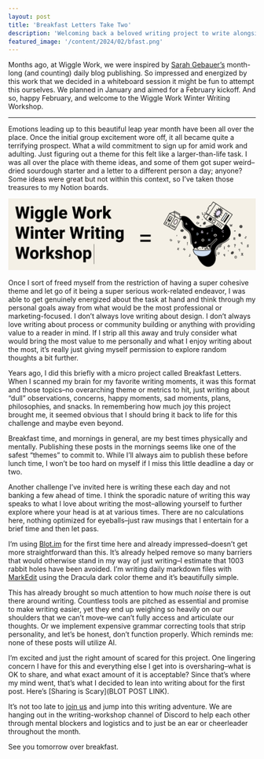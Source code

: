 ```yaml
---
layout: post
title: 'Breakfast Letters Take Two'
description: 'Welcoming back a beloved writing project to write alongside friends.'
featured_image: '/content/2024/02/bfast.png'
---
```

Months ago, at Wiggle Work, we were inspired by [Sarah Gebauer’s](https://www.sarahgebauer.com/) month-long (and counting) daily blog publishing. So impressed and energized by this work that we decided in a whiteboard session it might be fun to attempt this ourselves. We planned in January and aimed for a February kickoff. And so, happy February, and welcome to the Wiggle Work Winter Writing Workshop.  

<hr />

Emotions leading up to this beautiful leap year month have been all over the place. Once the initial group excitement wore off, it all became quite a terrifying prospect. What a wild commitment to sign up for amid work and adulting. Just figuring out a theme for this felt like a larger-than-life task. I was all over the place with theme ideas, and some of them got super weird–dried sourdough starter and a letter to a different person a day; anyone? Some ideas were great but not within this context, so I’ve taken those treasures to my Notion boards. 

![Wiggle Work Writing Challenge text plus breakfast letter graphic with alphabet cereal](/content/2024/02/bfast-ww.png)

Once I sort of freed myself from the restriction of having a super cohesive theme and let go of it being a super serious work-related endeavor, I was able to get genuinely energized about the task at hand and think through my personal goals away from what would be the most professional or marketing-focused. I don’t always love writing about design. I don’t always love writing about process or community building or anything with providing value to a reader in mind. If I strip all this away and truly consider what would bring the most value to me personally and what I enjoy writing about the most, it’s really just giving myself permission to explore random thoughts a bit further. 

Years ago, I did this briefly with a micro project called Breakfast Letters. When I scanned my brain for my favorite writing moments, it was this format and those topics–no overarching theme or metrics to hit, just writing about “dull” observations, concerns, happy moments, sad moments, plans, philosophies, and snacks. In remembering how much joy this project brought me, it seemed obvious that I should bring it back to life for this challenge and maybe even beyond.  

Breakfast time, and mornings in general, are my best times physically and mentally. Publishing these posts in the mornings seems like one of the safest “themes” to commit to. While I’ll always aim to publish these before lunch time, I won’t be too hard on myself if I miss this little deadline a day or two.

Another challenge I’ve invited here is writing these each day and not banking a few ahead of time. I think the sporadic nature of writing this way speaks to what I love about writing the most–allowing yourself to further explore where your head is at at various times. There are no calculations here, nothing optimized for eyeballs–just raw musings that I entertain for a brief time and then let pass. 

I’m using [Blot.im](https://blot.im/) for the first time here and already impressed–doesn’t get more straightforward than this. It’s already helped remove so many barriers that would otherwise stand in my way of just writing–I estimate that 1003 rabbit holes have been avoided. I’m writing daily markdown files with [MarkEdit](https://github.com/MarkEdit-app/MarkEdit) using the Dracula dark color theme and it’s beautifully simple. 

This has already brought so much attention to how much *noise* there is out there around writing. Countless tools are pitched as essential and promise to make writing easier, yet they end up weighing so heavily on our shoulders that we can’t move–we can’t fully access and articulate our thoughts. Or we implement expensive grammar correcting tools that strip personality, and let’s be honest, don’t function properly. Which reminds me: none of these posts will utilize AI.  

I’m excited and just the right amount of scared for this project. One lingering concern I have for this and everything else I get into is oversharing–what is OK to share, and what exact amount of it is acceptable? Since that’s where my mind went, that’s what I decided to lean into writing about for the first post. Here’s [Sharing is Scary](BLOT POST LINK). 

It’s not too late to [join us](https://wiggle.work/) and jump into this writing adventure. We are hanging out in the writing-workshop channel of Discord to help each other through mental blockers and logistics and to just be an ear or cheerleader throughout the month. 

See you tomorrow over breakfast.